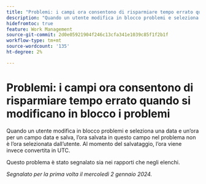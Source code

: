 ```yaml
---
title: "Problemi: i campi ora consentono di risparmiare tempo errato quando si modificano in blocco i problemi"
description: "Quando un utente modifica in blocco problemi e seleziona una data e un’ora per un campo data e salva, l’ora salvata in questo campo nel problema non è l’ora selezionata dall’utente. Al contrario, l’ora sembra essere convertita in UTC quando l’utente salva."
hidefromtoc: true
feature: Work Management
source-git-commit: 2d0e05921904f246c13cfa341e1039c85f1f2b1f
workflow-type: tm+mt
source-wordcount: '135'
ht-degree: 2%

---
```



# Problemi: i campi ora consentono di risparmiare tempo errato quando si modificano in blocco i problemi

Quando un utente modifica in blocco problemi e seleziona una data e un’ora per un campo data e salva, l’ora salvata in questo campo nel problema non è l’ora selezionata dall’utente. Al momento del salvataggio, l’ora viene invece convertita in UTC.

Questo problema è stato segnalato sia nei rapporti che negli elenchi.

_Segnalato per la prima volta il mercoledì 2 gennaio 2024._
